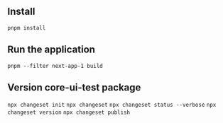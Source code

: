 ## Install

`pnpm install`

## Run the application

`pnpm --filter next-app-1 build`

## Version core-ui-test package

`npx changeset init`
`npx changeset`
`npx changeset status --verbose`
`npx changeset version`
`npx changeset publish`
